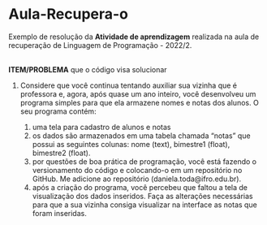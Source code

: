 # Aula-Recupera-o

Exemplo de resolução da <b>Atividade de aprendizagem</b> realizada na aula de recuperação de Linguagem de Programação - 2022/2.


<br>
<b>ITEM/PROBLEMA</b> que o código visa solucionar
<br>
<ol>
  <li>
    Considere que você continua tentando auxiliar sua vizinha que é professora e, agora, após quase um ano inteiro, você desenvolveu um programa simples para que ela
    armazene nomes e notas dos alunos. O seu programa contém:
  </li>
  <ol>
    <li>uma tela para cadastro de alunos e notas</li>
    <li>os dados são armazenados em uma tabela chamada “notas” que possui as seguintes colunas: nome (text), bimestre1 (float), bimestre2 (float).</li>
    <li>por questões de boa prática de programação, você está fazendo o versionamento do código e colocando-o em um repositório no GitHub.
    Me adicione ao repositório (daniela.toda@ifro.edu.br).</li>
    <li>após a criação do programa, você percebeu que faltou a tela de visualização dos dados inseridos.
    Faça as alterações necessárias para que a sua vizinha consiga visualizar na interface as notas que foram inseridas.</li>
   </ol>
 </ol>  
